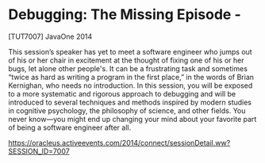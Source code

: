 Debugging: The Missing Episode - 
=============
[TUT7007] JavaOne 2014


This session’s speaker has yet to meet a software engineer who jumps out of his or her chair in excitement at the thought of fixing one of his or her bugs, let alone other people's. It can be a frustrating task and sometimes “twice as hard as writing a program in the first place,” in the words of Brian Kernighan, who needs no introduction. In this session, you will be exposed to a more systematic and rigorous approach to debugging and will be introduced to several techniques and methods inspired by modern studies in cognitive psychology, the philosophy of science, and other fields. You never know—you might end up changing your mind about your favorite part of being a software engineer after all.

<https://oracleus.activeevents.com/2014/connect/sessionDetail.ww?SESSION_ID=7007>
